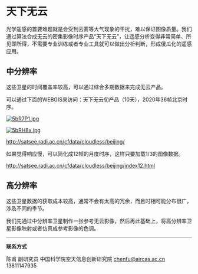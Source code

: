 # 天下无云

光学遥感的首要难题就是会受到云雾等大气现象的干扰，难以保证图像质量。我们通过算法合成无云的密集影像时序产品“天下无云”，让遥感分析变得非常简单、所见即所得，不需要专业训练或者专业工具就可以做出分析判断，形成傻瓜化的遥感应用。

## 中分辨率

这些卫星的时间覆盖率较高，可以通过综合多期数据来完成无云产品。

可以通过下面的WEBGIS来访问：天下无云旬产品（10天），2020年36帧北京时序。

[![5bR7P1.jpg](https://z3.ax1x.com/2021/10/28/5bR7P1.jpg)](https://imgtu.com/i/5bR7P1)

[![5bRH8x.jpg](https://z3.ax1x.com/2021/10/28/5bRH8x.jpg)](https://imgtu.com/i/5bRH8x)

http://satsee.radi.ac.cn/cfdata/cloudless/beijing/

如果觉得响应慢，可以简化成12帧的月度时序，这样只要加载1/3的图像数据。

http://satsee.radi.ac.cn/cfdata/cloudless/beijing/index12.html

## 高分辨率

这些卫星数据的获取成本较高，通常不会有太高的冗余，而且时相可能分布很广，涉及不同的季节。

我们先通过中分辨率卫星制作一张参考无云影像，然后再此基础上，将高分辨率卫星影像映射或者仿真成参考影像的色调。





---



**联系方式**

陈甫 副研究员
中国科学院空天信息创新研究院
chenfu@aircas.ac.cn
13811147935